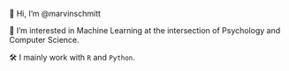 👋 Hi, I’m @marvinschmitt

👀 I’m interested in Machine Learning at the intersection of Psychology and Computer Science.

🛠 I mainly work with `R` and `Python`.
